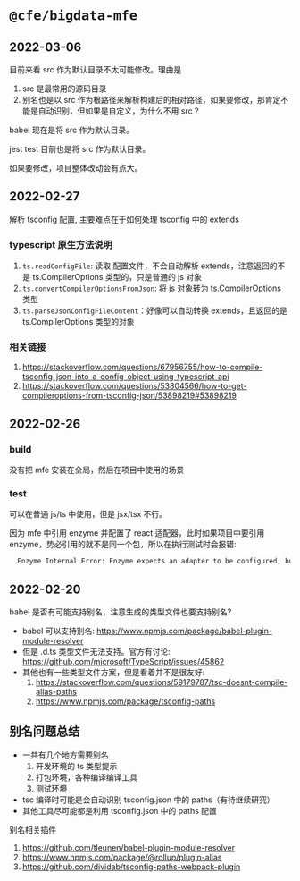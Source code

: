 # `@cfe/bigdata-mfe`

## 2022-03-06

目前来看 src 作为默认目录不太可能修改。理由是

1. src 是最常用的源码目录
2. 别名也是以 src 作为根路径来解析构建后的相对路径，如果要修改，那肯定不能是自动识别，但如果是自定义，为什么不用 src？

babel 现在是将 src 作为默认目录。

jest test 目前也是将 src 作为默认目录。

如果要修改，项目整体改动会有点大。

## 2022-02-27

解析 tsconfig 配置, 主要难点在于如何处理 tsconfig 中的 extends

### typescript 原生方法说明

1. `ts.readConfigFile`: 读取 配置文件，不会自动解析 extends，注意返回的不是 ts.CompilerOptions 类型的，只是普通的 js 对象
2. `ts.convertCompilerOptionsFromJson`: 将 js 对象转为 ts.CompilerOptions 类型
3. `ts.parseJsonConfigFileContent`：好像可以自动转换 extends，且返回的是 ts.CompilerOptions 类型的对象

### 相关链接

1. https://stackoverflow.com/questions/67956755/how-to-compile-tsconfig-json-into-a-config-object-using-typescript-api
2. https://stackoverflow.com/questions/53804566/how-to-get-compileroptions-from-tsconfig-json/53898219#53898219

## 2022-02-26

### build

没有把 mfe 安装在全局，然后在项目中使用的场景

### test

可以在普通 js/ts 中使用，但是 jsx/tsx 不行。

因为 mfe 中引用 enzyme 并配置了 react 适配器，此时如果项目中要引用 enzyme，势必引用的就不是同一个包，所以在执行测试时会报错:

```bash
  Enzyme Internal Error: Enzyme expects an adapter to be configured, but found none.
```

## 2022-02-20

babel 是否有可能支持别名，注意生成的类型文件也要支持别名?

- babel 可以支持别名: https://www.npmjs.com/package/babel-plugin-module-resolver
- 但是 .d.ts 类型文件无法支持。官方有讨论: https://github.com/microsoft/TypeScript/issues/45862
- 其他也有一些类型文件方案，但是看着并不是很友好:
  1. https://stackoverflow.com/questions/59179787/tsc-doesnt-compile-alias-paths
  2. https://www.npmjs.com/package/tsconfig-paths

## 别名问题总结

- 一共有几个地方需要别名
  1. 开发环境的 ts 类型提示
  2. 打包环境，各种编译编译工具
  3. 测试环境
- tsc 编译时可能是会自动识别 tsconfig.json 中的 paths（有待继续研究）
- 其他工具尽可能都是利用 tsconfig.json 中的 paths 配置

别名相关插件

1. https://github.com/tleunen/babel-plugin-module-resolver
2. https://www.npmjs.com/package/@rollup/plugin-alias
3. https://github.com/dividab/tsconfig-paths-webpack-plugin
